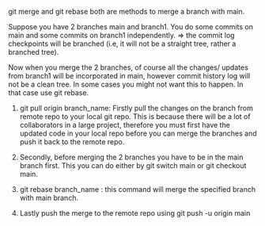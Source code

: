 git merge and git rebase both are methods to merge a branch with main.

Suppose you have 2 branches main and branch1. You do some commits on main and some commits on branch1 independently. => the commit log checkpoints will be branched (i.e, it will not be a straight tree, rather a branched tree).

Now when you merge the 2 branches, of course all the changes/ updates from branch1 will be incorporated in main, however commit history log will not be a clean tree. In some cases you might not want this to happen. In that case use git rebase.

1. git pull origin branch_name: Firstly pull the changes on the branch from remote repo to your local git repo. This is because there will be a lot of collaborators in a large project, therefore you must first have the updated code in your local repo before you can merge the branches and push it back to the remote repo.

2. Secondly, before merging the 2 branches you have to be in the main branch first. This you can do either by git switch main or git checkout main.

3. git rebase branch_name : this command will merge the specified branch with main branch.

4. Lastly push the merge to the remote repo using git push -u origin main
